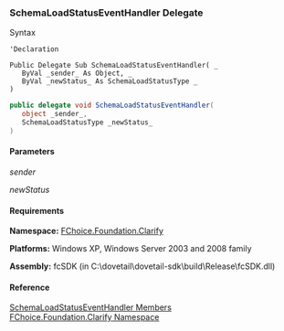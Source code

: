 ﻿### SchemaLoadStatusEventHandler Delegate

Syntax

```vbnet
'Declaration

Public Delegate Sub SchemaLoadStatusEventHandler( _
   ByVal _sender_ As Object, _
   ByVal _newStatus_ As SchemaLoadStatusType _
) 
```

```csharp
public delegate void SchemaLoadStatusEventHandler( 
   object _sender_,
   SchemaLoadStatusType _newStatus_
)
```

#### Parameters

_sender_

_newStatus_

#### Requirements

**Namespace:** [FChoice.Foundation.Clarify](fcSDK~FChoice.Foundation.Clarify_namespace.md)

**Platforms:** Windows XP, Windows Server 2003 and 2008 family

**Assembly:** fcSDK (in C:\\dovetail\\dovetail-sdk\\build\\Release\\fcSDK.dll)

#### Reference

[SchemaLoadStatusEventHandler Members](fcSDK~FChoice.Foundation.Clarify.SchemaLoadStatusEventHandler.md)  
[FChoice.Foundation.Clarify Namespace](fcSDK~FChoice.Foundation.Clarify_namespace.md)